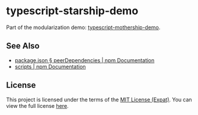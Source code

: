 typescript-starship-demo
========================
Part of the modularization demo: [typescript-mothership-demo](https://github.com/jbenner-radham/typescript-mothership-demo).

See Also
--------
- [package.json § peerDependencies | npm Documentation](https://docs.npmjs.com/files/package.json#peerdependencies)
- [scripts | npm Documentation](https://docs.npmjs.com/misc/scripts)

License
-------
This project is licensed under the terms of the [MIT License (Expat)](https://tldrlegal.com/l/mit). You can view the full license [here](LICENSE).
